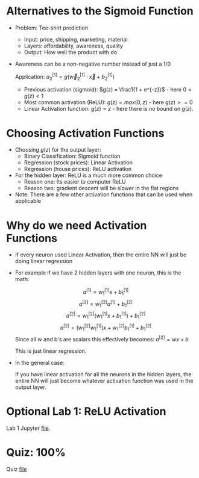 # Alternatives to the Sigmoid Function
* Problem: Tee-shirt prediction
    * Input: price, shipping, marketing, material
    * Layers: affordability, awareness, quality
    * Output: How well the product with do
* Awareness can be a non-negative number instead of just a 1/0
    
    Application: $a_2^{[1]} = g(\vec{w}_2^{[1]} \cdot \vec{x} + b_2^{[1]})$
    * Previous activation (sigmoid): $g(z) = \frac1{1 + e^{-z}}$ - here $0 < g(z) < 1$
    * Most common activation (ReLU): $g(z) = max(0, z)$ - here $g(z) >= 0$
    * Linear Activation function: $g(z) = z$ - here there is no bound on $g(z)$.

# Choosing Activation Functions
* Choosing $g(z)$ for the output layer:
    * Binary Classification: Sigmoid function
    * Regression (stock prices): Linear Activation
    * Regression (house prices): ReLU activation
* For the hidden layer: ReLU is a much more common choice
    * Reason one: Its easier to computer ReLU
    * Reason two: gradient descent will be slower in the flat regions
* Note: There are a few other activation functions that can be used when applicable

# Why do we need Activation Functions
* If every neuron used Linear Activation, then the entire NN will just be doing linear regression
* For example if we have 2 hidden layers with one neuron, this is the math:

    $$a^{[1]} = w_1^{[1]}x + b_1^{[1]}$$
    $$a^{[2]} = w_1^{[2]}a^{[1]} + b_1^{[2]}$$
    $$a^{[2]} = w_1^{[2]}(w_1^{[1]}x + b_1^{[1]}) + b_1^{[2]}$$
    $$a^{[2]} = (w_1^{[2]}w_1^{[1]})x + w_1^{[2]}b_1^{[1]} + b_1^{[2]}$$
    Since all w and b's are scalars this effectively becomes: $a^{[2]} = wx + b$
    
    This is just linear regression.
* In the general case:
    
    If you have linear activation for all the neurons in the hidden layers, the entire NN will just become whatever activation function was used in the output layer.

# Optional Lab 1: ReLU Activation
Lab 1 Jupyter [file](Labs/C2_W2_Relu.ipynb).

# Quiz: 100%
Quiz [file](Quizzes.md#additional-neural-network-consepts)